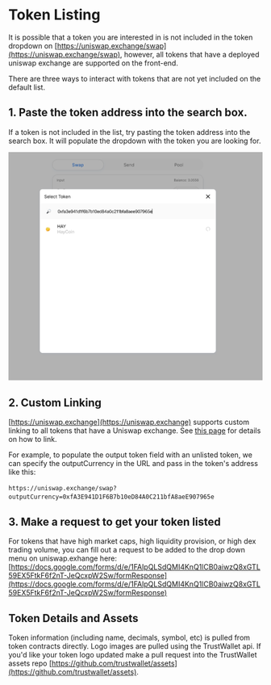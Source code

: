 # Token Listing

It is possible that a token you are interested in is not included in the token dropdown on [https://uniswap.exchange/swap](https://uniswap.exchange/swap), however, all tokens that have a deployed uniswap exchange are supported on the front-end.

There are three ways to interact with tokens that are not yet included on the default list.

## 1. Paste the token address into the search box.

If a token is not included in the list, try pasting the token address into the search box. It will populate the dropdown with the token you are looking for.

![](../.gitbook/assets/tokensearch.png)

## 2. Custom Linking

[https://uniswap.exchange](https://uniswap.exchange) supports custom linking to all tokens that have a Uniswap exchange. See [this page](linking.md) for details on how to link.

For example, to populate the output token field with an unlisted token, we can specify the outputCurrency in the URL and pass in the token's address like this:

`https://uniswap.exchange/swap?outputCurrency=0xfA3E941D1F6B7b10eD84A0C211bfA8aeE907965e`

## 3. Make a request to get your token listed

For tokens that have high market caps, high liquidity provision, or high dex trading volume, you can fill out a request to be added to the drop down menu on uniswap.exhange here: [https://docs.google.com/forms/d/e/1FAIpQLSdQMI4KnQ1lCB0aiwzQ8xGTL59EX5FtkF6f2nT-JeQcxpW2Sw/formResponse](https://docs.google.com/forms/d/e/1FAIpQLSdQMI4KnQ1lCB0aiwzQ8xGTL59EX5FtkF6f2nT-JeQcxpW2Sw/formResponse)

## Token Details and Assets

Token information (including name, decimals, symbol, etc) is pulled from token contracts directly. Logo images are pulled using the TrustWallet api. If you'd like your token logo updated make a pull request into the TrustWallet assets repo [https://github.com/trustwallet/assets](https://github.com/trustwallet/assets). 
